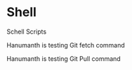 # Shell
Schell Scripts

Hanumanth is testing Git fetch command

Hanumanth is testing Git Pull command
